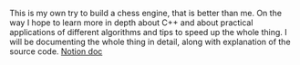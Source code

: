 This is my own try to build a chess engine, that is better than me. On the way I hope to learn more in depth about C++ and about practical applications of different algorithms and tips to speed up the whole thing. I will be documenting the whole thing in detail, along with explanation of the source code. [Notion doc](https://gossamer-english-6ed.notion.site/Building-a-Chess-Engine-in-C-1ad6430edb2a8061afa0d5e164123d99)
